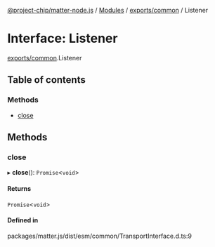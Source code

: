 [@project-chip/matter-node.js](../README.md) / [Modules](../modules.md) / [exports/common](../modules/exports_common.md) / Listener

# Interface: Listener

[exports/common](../modules/exports_common.md).Listener

## Table of contents

### Methods

- [close](exports_common.Listener.md#close)

## Methods

### close

▸ **close**(): `Promise`\<`void`\>

#### Returns

`Promise`\<`void`\>

#### Defined in

packages/matter.js/dist/esm/common/TransportInterface.d.ts:9
